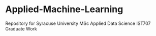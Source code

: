 # Applied-Machine-Learning
Repository for Syracuse University MSc Applied Data Science IST707 Graduate Work

